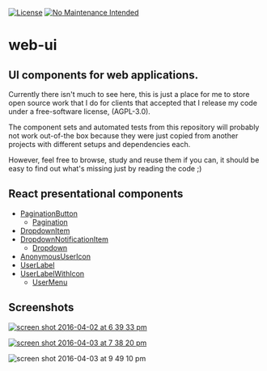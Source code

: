 [![License](https://img.shields.io/badge/license-AGPL--3.0-lightgrey.svg)](https://github.com/fczuardi/roboviario/blob/master/LICENSE)
[![No Maintenance Intended](http://unmaintained.tech/badge.svg)](http://unmaintained.tech/)

# web-ui
## UI components for web applications.

Currently there isn't much to see here, this is just a place for me to store
open source work that I do for clients that accepted that I release my code
under a free-software license, (AGPL-3.0).

The component sets and automated tests from this repository will probably
not work out-of-the box because they were just copied from another projects
with different setups and dependencies each.

However, feel free to browse, study and reuse them if you can, it should be
easy to find out what's missing just by reading the code ;)

## React presentational components

- [PaginationButton][/nav/PaginationButton]
    - [Pagination][/nav/Pagination]
- [DropdownItem][/inputs/DropdownItem]
- [DropdownNotificationItem][/inputs/DropdownNotificationItem]
    - [Dropdown][/inputs/Dropdown]
- [AnonymousUserIcon][/icons/AnonymousUserIcon]
- [UserLabel][/users/UserLabel]
- [UserLabelWithIcon][/users/UserLabelWithIcon]
    - [UserMenu][/users/UserMenu]


## Screenshots

[![screen shot 2016-04-02 at 6 39 33 pm](https://cloud.githubusercontent.com/assets/7760/14229176/db1389d6-f902-11e5-80bd-6dc7558cb221.png)][/nav/Pagination]

[![screen shot 2016-04-03 at 7 38 20 pm](https://cloud.githubusercontent.com/assets/7760/14235405/c2fc88b2-f9d3-11e5-8fcb-2bac6ada1252.png)][/inputs/Dropdown]

![screen shot 2016-04-03 at 9 49 10 pm](https://cloud.githubusercontent.com/assets/7760/14236105/227b5630-f9e6-11e5-9008-e940bab196bd.png)

[/nav/Pagination]: https://github.com/fczuardi/web-ui/blob/master/src/crave/components/nav/Pagination.js
[/nav/PaginationButton]: https://github.com/fczuardi/web-ui/blob/master/src/crave/components/nav/PaginationButton.js
[/inputs/DropdownItem]: https://github.com/fczuardi/web-ui/blob/master/src/crave/components/inputs/DropdownItem.js
[/inputs/DropdownNotificationItem]: https://github.com/fczuardi/web-ui/blob/master/src/crave/components/inputs/DropdownNotificationItem.js
[/inputs/Dropdown]: https://github.com/fczuardi/web-ui/blob/master/src/crave/components/inputs/Dropdown.js
[/icons/AnonymousUserIcon]: https://github.com/fczuardi/web-ui/blob/master/src/crave/components/icons/AnonymousUserIcon.js
[/users/UserLabel]: https://github.com/fczuardi/web-ui/blob/master/src/crave/components/users/UserLabel.js
[/users/UserLabelWithIcon]: https://github.com/fczuardi/web-ui/blob/master/src/crave/components/users/UserLabelWithIcon.js
[/users/UserMenu]: https://github.com/fczuardi/web-ui/blob/master/src/crave/components/users/UserMenu.js
